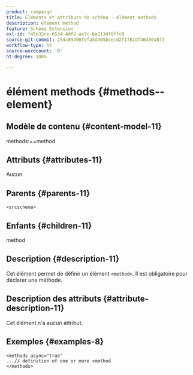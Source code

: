 ```yaml
---
product: campaign
title: Éléments et attributs de schéma - élément methods
description: élément method
feature: Schema Extension
exl-id: f45e32ce-6534-4df2-ac7c-ba1134f0ffc8
source-git-commit: 254c89490fefa5d405bcecd2f1781df46450a873
workflow-type: ht
source-wordcount: '0'
ht-degree: 100%

---
```


# élément methods {#methods--element}


## Modèle de contenu {#content-model-11}

methods:==method

## Attributs {#attributes-11}

Aucun

## Parents {#parents-11}

`<srcschema>`

## Enfants {#children-11}

method

## Description {#description-11}

Cet élément permet de définir un élément `<method>`. Il est obligatoire pour déclarer une méthode.

## Description des attributs {#attribute-description-11}

Cet élément n&#39;a aucun attribut.

## Exemples       {#examples-8}

```
<methods async="true"
...// definition of one or more <method
</methods>
```
